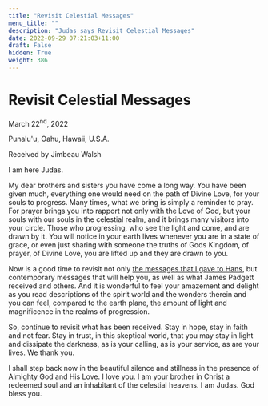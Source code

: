 ```yaml
---
title: "Revisit Celestial Messages"
menu_title: ""
description: "Judas says Revisit Celestial Messages"
date: 2022-09-29 07:21:03+11:00
draft: False
hidden: True
weight: 386
---
```

# Revisit Celestial Messages  

March 22<sup>nd</sup>, 2022

Punalu'u, Oahu, Hawaii, U.S.A.

Received by Jimbeau Walsh   



I am here Judas.

My dear brothers and sisters you have come a long way. You have been given much, everything one would need on the path of Divine Love, for your souls to progress. Many times, what we bring is simply a reminder to pray. For prayer brings you into rapport not only with the Love of God, but your souls with our souls in the celestial realm, and it brings many visitors into your circle. Those who progressing, who see the light and come, and are drawn by it. You will notice in your earth lives whenever you are in a state of grace, or even just sharing with someone the truths of Gods Kingdom, of prayer, of Divine Love, you are lifted up and they are drawn to you. 
 
Now is a good time to revisit not only [the messages that I gave to Hans](https://new-birth.net/conversations-with-judas-of-kerioth/communications-from-judas-kerioth/), but contemporary messages that will help you, as well as what James Padgett received and others. And it is wonderful to feel your amazement and delight as you read descriptions of the spirit world and the wonders therein and you can feel, compared to the earth plane, the amount of light and magnificence in the realms of progression. 
  
So, continue to revisit what has been received. Stay in hope, stay in faith and not fear. Stay in trust, in this skeptical world, that you may stay in light and dissipate the darkness, as is your calling, as is your service, as are your lives. We thank you. 

I shall step back now in the beautiful silence and stillness in the presence of Almighty God and His Love. I love you. I am your brother in Christ a redeemed soul and an inhabitant of the celestial heavens. I am Judas. God bless you.